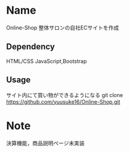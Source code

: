 # Name
Online-Shop
整体サロンの自社ECサイトを作成

## Dependency
HTML/CSS JavaScript,Bootstrap

## Usage
サイト内にて買い物ができるようになる
git clone https://github.com/yuusuke16/Online-Shop.git
# Note
決算機能，商品説明ページ未実装
